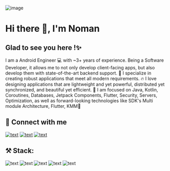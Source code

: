 ![image](https://github.com/nmnfaisal/nmnfaisal/assets/45178766/00c8a670-163f-4b99-aa79-8ec9aab8321a)
# Hi there 👋, I'm Noman

## Glad to see you here !✨
I am a Android Engineer 💻 with ~3+ years of experience. Being a Software Developer, it allows me to not only develop client-facing apps, but also develop them with state-of-the-art backend support. 🚁 I specialize in creating robust applications that meet all modern requirements. 🔥 I love designing applications that are lightweight and yet powerful, distributed yet synchronized, and beautiful yet efficient. 💙 I am focused on Java, Kotlin,  Coroutines, Databases, Jetpack Components, Flutter, Security, Servers, Optimization, as well as forward-looking technologies like SDK's Multi module Architecture, Flutter, KMM🌟

## 🤝 Connect with me
[![text](https://img.shields.io/badge/LinkedIn-0077B5?style=for-the-badge&logo=linkedin&logoColor=white)](https://www.linkedin.com/in/nmnfaisal/)
[![text](https://img.shields.io/badge/Gmail-D14836?style=for-the-badge&logo=gmail&logoColor=white)](nmnfaisal@gmail.com)
[![text](https://img.shields.io/badge/twitter-0077B5?style=for-the-badge&logo=twitter&logoColor=white)](https://www.twitter.com/nmnfaisal/)

## ⚒️ Stack:
![text](https://img.shields.io/badge/Android-3DDC84?style=for-the-badge&logo=android&logoColor=white)
![text](https://img.shields.io/badge/Kotlin-0095D5?&style=for-the-badge&logo=kotlin&logoColor=white)
![text](https://img.shields.io/badge/Flutter-02569B?style=for-the-badge&logo=flutter&logoColor=white)
![text](https://img.shields.io/badge/Dart-0175C2?style=for-the-badge&logo=dart&logoColor=white)
![text](![text](https://img.shields.io/badge/Dart-0175C2?style=for-the-badge&logo=dart&logoColor=white))
